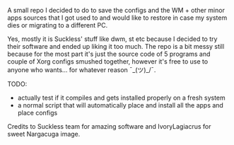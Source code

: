 A small repo I decided to do to save the configs and the WM + other minor apps sources that I got used to and would like to restore in case my system dies or migrating to a different PC.

Yes, mostly it is Suckless' stuff like dwm, st etc because I decided to try their software and ended up liking it too much. The repo is a bit messy still because for the most part it's just the source code of 5 programs and couple of Xorg configs smushed together, however it's free to use to anyone who wants... for whatever reason ¯\_(ツ)_/¯.

TODO:
- actually test if it compiles and gets installed properly on a fresh system
- a normal script that will automatically place and install all the apps and place configs

Credits to Suckless team for amazing software and IvoryLagiacrus for sweet Nargacuga image.
